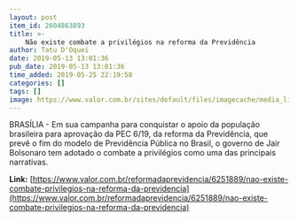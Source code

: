 ```yaml
---
layout: post
item_id: 2604863893
title: >-
    Não existe combate a privilégios na reforma da Previdência
author: Tatu D'Oquei
date: 2019-05-13 13:01:36
pub_date: 2019-05-13 13:01:36
time_added: 2019-05-25 22:19:58
categories: []
tags: []
image: https://www.valor.com.br/sites/default/files/imagecache/media_library_big_horizontal/fotoweb/pedroarmengol.jpg
---
```


BRASÍLIA - Em sua campanha para conquistar o apoio da população brasileira para aprovação da PEC 6/19, da reforma da Previdência, que prevê o fim do modelo de Previdência Pública no Brasil, o governo de Jair Bolsonaro tem adotado o combate a privilégios como uma das principais narrativas.

**Link:** [https://www.valor.com.br/reformadaprevidencia/6251889/nao-existe-combate-privilegios-na-reforma-da-previdencia](https://www.valor.com.br/reformadaprevidencia/6251889/nao-existe-combate-privilegios-na-reforma-da-previdencia)

